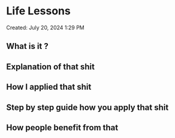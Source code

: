 # Life Lessons

Created: July 20, 2024 1:29 PM

## What is it ?

## Explanation of that shit

## How I applied that shit

## Step by step guide how you apply that shit

## How people benefit from that